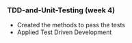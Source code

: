 ### TDD-and-Unit-Testing (week 4)
- Created the methods to pass the tests
- Applied Test Driven Development
